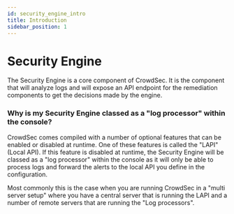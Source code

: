 ```yaml
---
id: security_engine_intro
title: Introduction
sidebar_position: 1
---
```


# Security Engine

The Security Engine is a core component of CrowdSec. It is the component that will analyze logs and will expose an API endpoint for the remediation components to get the decisions made by the engine.


### Why is my Security Engine classed as a "log processor" within the console?

CrowdSec comes compiled with a number of optional features that can be enabled or disabled at runtime. One of these features is called the "LAPI" (Local API). If this feature is disabled at runtime, the Security Engine will be classed as a "log processor" within the console as it will only be able to process logs and forward the alerts to the local API you define in the configuration.

Most commonly this is the case when you are running CrowdSec in a "multi server setup" where you have a central server that is running the LAPI and a number of remote servers that are running the "Log processors".